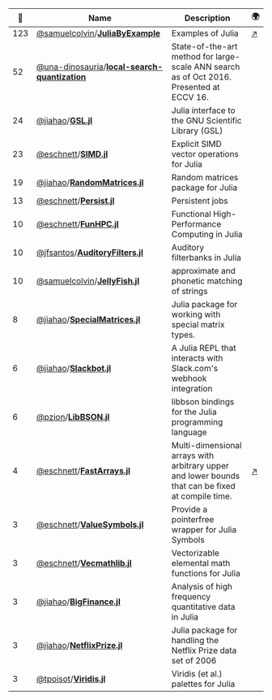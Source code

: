 |:star2: | Name | Description | 🌍|
|---|---|---|---|
|123|[@samuelcolvin](https://github.com/samuelcolvin)/[**JuliaByExample**](https://github.com/samuelcolvin/JuliaByExample)|Examples of Julia|[:arrow_upper_right:](https://juliabyexample.helpmanual.io/)|
|52|[@una-dinosauria](https://github.com/una-dinosauria)/[**local-search-quantization**](https://github.com/una-dinosauria/local-search-quantization)|State-of-the-art method for large-scale ANN search as of Oct 2016. Presented at ECCV 16.||
|24|[@jiahao](https://github.com/jiahao)/[**GSL.jl**](https://github.com/jiahao/GSL.jl)|Julia interface to the GNU Scientific Library (GSL)||
|23|[@eschnett](https://github.com/eschnett)/[**SIMD.jl**](https://github.com/eschnett/SIMD.jl)|Explicit SIMD vector operations for Julia||
|19|[@jiahao](https://github.com/jiahao)/[**RandomMatrices.jl**](https://github.com/jiahao/RandomMatrices.jl)|Random matrices package for Julia||
|13|[@eschnett](https://github.com/eschnett)/[**Persist.jl**](https://github.com/eschnett/Persist.jl)|Persistent jobs||
|10|[@eschnett](https://github.com/eschnett)/[**FunHPC.jl**](https://github.com/eschnett/FunHPC.jl)|Functional High-Performance Computing in Julia||
|10|[@jfsantos](https://github.com/jfsantos)/[**AuditoryFilters.jl**](https://github.com/jfsantos/AuditoryFilters.jl)|Auditory filterbanks in Julia||
|10|[@samuelcolvin](https://github.com/samuelcolvin)/[**JellyFish.jl**](https://github.com/samuelcolvin/JellyFish.jl)|approximate and phonetic matching of strings||
|8|[@jiahao](https://github.com/jiahao)/[**SpecialMatrices.jl**](https://github.com/jiahao/SpecialMatrices.jl)|Julia package for working with special matrix types.||
|6|[@jiahao](https://github.com/jiahao)/[**Slackbot.jl**](https://github.com/jiahao/Slackbot.jl)|A Julia REPL that interacts with Slack.com's webhook integration||
|6|[@pzion](https://github.com/pzion)/[**LibBSON.jl**](https://github.com/pzion/LibBSON.jl)|libbson bindings for the Julia programming language||
|4|[@eschnett](https://github.com/eschnett)/[**FastArrays.jl**](https://github.com/eschnett/FastArrays.jl)|Multi-dimensional arrays with arbitrary upper and lower bounds that can be fixed at compile time.|[:arrow_upper_right:](http://eschnett.github.io/FastArrays.jl/)|
|3|[@eschnett](https://github.com/eschnett)/[**ValueSymbols.jl**](https://github.com/eschnett/ValueSymbols.jl)|Provide a pointerfree wrapper for Julia Symbols||
|3|[@eschnett](https://github.com/eschnett)/[**Vecmathlib.jl**](https://github.com/eschnett/Vecmathlib.jl)|Vectorizable elemental math functions for Julia||
|3|[@jiahao](https://github.com/jiahao)/[**BigFinance.jl**](https://github.com/jiahao/BigFinance.jl)|Analysis of high frequency quantitative data in Julia||
|3|[@jiahao](https://github.com/jiahao)/[**NetflixPrize.jl**](https://github.com/jiahao/NetflixPrize.jl)|Julia package for handling the Netflix Prize data set of 2006||
|3|[@tpoisot](https://github.com/tpoisot)/[**Viridis.jl**](https://github.com/tpoisot/Viridis.jl)|Viridis (et al.) palettes for Julia||

